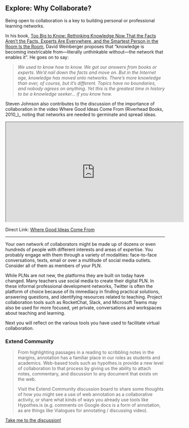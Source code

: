 ## Explore: Why Collaborate?

Being open to collaboration is a key to building personal or professional learning networks.

In his book, [Too Big to Know: Rethinking Knowledge Now That the Facts Aren’t the Facts, Experts Are Everywhere, and the Smartest Person in the Room Is the Room](https://www.amazon.ca/Too-Big-Know-Rethinking-Everywhere/dp/0465085962), David Weinberger proposes that “knowledge is becoming inextricable from—literally unthinkable without—the network that enables it”. He goes on to say:

> _We used to know how to know. We got our answers from books or experts. We’d nail down the facts and move on. But in the Internet age, knowledge has moved onto networks. There’s more knowledge than ever, of course, but it’s different. Topics have no boundaries, and nobody agrees on anything. Yet this is the greatest time in history to be a knowledge seeker… if you know how._

Steven Johnson also contributes to the discussion of the importance of collaboration in the video Where Good Ideas Come From (Riverhead Books, 2010_)_ noting that networks are needed to germinate and spread ideas.

<div class="video-container-4by3"><iframe width="560" height="315" src="https://www.youtube.com/embed/NugRZGDbPFU"></iframe></div>

Direct Link: [Where Good Ideas Come From](https://youtu.be/NugRZGDbPFU)

* * *

Your own network of collaborators might be made up of dozens or even hundreds of people with different interests and areas of expertise. You probably engage with them through a variety of modalities: face-to-face conversations, texts, email or over a multitude of social media outlets. Consider all of them as members of your PLN.

While PLNs are not new, the platforms they are built on today have changed. Many teachers use social media to create their digital PLN. In these informal professional development networks, Twitter is often the platform of choice because of its immediacy in finding practical solutions, answering questions, and identifying resources related to teaching. Project collaboration tools such as RocketChat, Slack, and Microsoft Teams may also be used for more focused, yet private, conversations and workspaces about teaching and learning.

Next you will reflect on the various tools you have used to facilitate virtual collaboration.

### Extend Community
> From highlighting passages in a reading to scribbling notes in the margins, annotation has a familiar place in our roles as students and academics. Web-based tools such as hypothes.is provide a new level of collaboration to that process by giving us the ability to attach notes, commentary, and discussion to any document that exists on the web.
>
> Visit the Extend Community discussion board to share some thoughts of how you might see a use of web annotation as a collaborative activity, or share what kinds of ways you already use tools like Hypothes.is (e.g. comments on Google docs is a form of annotation, as are things like Vialogues for annotating / discussing video).

[Take me to the discussion!](https://elearn.waikato.ac.nz/mod/forum/view.php?id=2028933 ":class=button")
